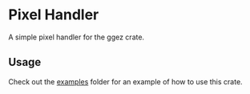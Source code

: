 # Pixel Handler
A simple pixel handler for the ggez crate.

## Usage

Check out the [examples](https://github.com/Sw1ndlerScripts/PixelHandler/tree/master/examples) folder for an example of how to use this crate.